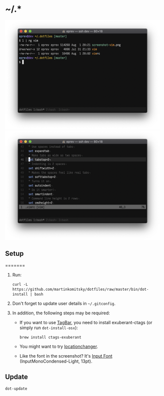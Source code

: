# ~/.*

![](screenshot.png)
![](screenshot-vim.png)

## Setup

=======
1. Run:

    ```
    curl -L https://github.com/martinkomitsky/dotfiles/raw/master/bin/dot-install | bash
    ```


2. Don't forget to update user details in `~/.gitconfig`.

3. In addition, the following steps may be required:

    * If you want to use [TagBar](http://majutsushi.github.io/tagbar/), you need to install exuberant-ctags (or simply run `dot-install-osx`):

        ```
        brew install ctags-exuberant
        ```
    * You might want to try [locationchanger](https://github.com/eprev/locationchanger).
    * Like the font in the screenshot? It's [Input Font](http://input.fontbureau.com/) (InputMonoCondensed-Light, 13pt).

## Update

```
dot-update
```
